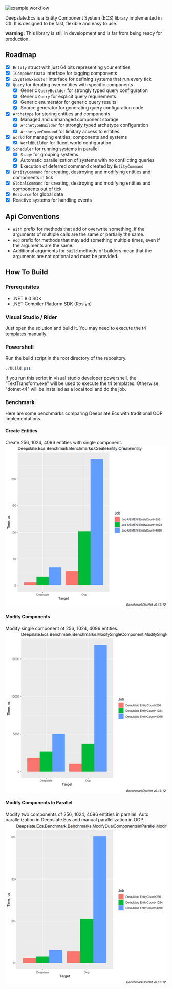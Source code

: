 ![example workflow](https://github.com/Handsome-cong/Deepslate.Ecs/actions/workflows/dotnet.yml/badge.svg)

Deepslate.Ecs is a Entity Component System (ECS) library implemented in C#.
It is designed to be fast, flexible and easy to use.

**warning:** This library is still in development and is far from being ready for production.

## Roadmap
- [x] `Entity` struct with just 64 bits representing your entities
- [x] `IComponentData` interface for tagging components
- [x] `ISystemExecutor` interface for defining systems that run every tick
- [x] `Query` for iterating over entities with specific components
  - [x] Generic `QueryBuilder` for strongly typed query configuration
  - [x] Generic `Query` for explicit query requirements 
  - [x] Generic enumerator for generic query results
  - [x] Source generator for generating query configuration code
- [x] `Archetype` for storing entities and components
  - [x] Managed and unmanaged component storage
  - [x] `ArchetypeBuilder` for strongly typed archetype configuration
  - [x] `ArchetypeCommand` for limitary access to entities
- [x] `World` for managing entities, components and systems
  - [x] `WorldBuilder` for fluent world configuration
- [x] `Scheduler` for running systems in parallel
  - [x] `Stage` for grouping systems
  - [x] Automatic parallelization of systems with no conflicting queries
  - [x] Execution of deferred command created by `EntityCommand`
- [x] `EntityCommand` for creating, destroying and modifying entities and components in tick
- [x] `GlobalCommand` for creating, destroying and modifying entities and components out of tick
- [x] `Resource` for global data
- [X] Reactive systems for handling events

## Api Conventions
- `With` prefix for methods that add or overwrite something, if the arguments of multiple calls are the same or partially the same.
- `Add` prefix for methods that may add something multiple times, even if the arguments are the same.
- Additional arguments for `build` methods of builders mean that the arguments are not optional and must be provided.

## How To Build
### Prerequisites
- .NET 8.0 SDK
- .NET Compiler Platform SDK (Roslyn)

### Visual Studio / Rider
Just open the solution and build it. You may need to execute the t4 templates manually.

### Powershell
Run the build script in the root directory of the repository.
```powershell
./build.ps1
```

If you run this script in visual studio developer powershell, the "TextTransform.exe" will be used to execute the t4 templates.
Otherwise, "dotnet-t4" will be installed as a local tool and do the job.

### Benchmark
Here are some benchmarks comparing Deepslate.Ecs with traditional OOP implementations.

#### Create Entities
Create 256, 1024, 4096 entities with single component.
![CreateEntitiesBenchmark](docs/benchmarks/Deepslate.Ecs.Benchmark.Benchmarks.CreateEntity.CreateEntity-barplot.png)

#### Modify Components
Modify single component of 256, 1024, 4096 entities.
![ModifyComponentsBenchmark](docs/benchmarks/Deepslate.Ecs.Benchmark.Benchmarks.ModifySingleComponent.ModifySingleComponent-barplot.png)

#### Modify Components In Parallel
Modify two components of 256, 1024, 4096 entities in parallel. Auto parallelization in Deepslate.Ecs and manual parallelization in OOP.
![ModifyComponentsInParallelBenchmark](docs/benchmarks/Deepslate.Ecs.Benchmark.Benchmarks.ModifyDualComponentsInParallel.ModifyDualComponentsInParallel-barplot.png)